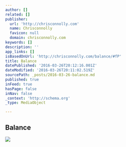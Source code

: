 ```yaml
---
author: []
related: []
publisher:
  url: 'http://chrisconnolly.com'
  name: Chrisconnolly
  favicon: null
  domain: chrisconnolly.com
keywords: []
description: ''
app_links: []
isBasedOnUrl: 'http://chrisconnolly.com/balance/#fP'
title: Balance
datePublished: '2016-03-26T20:12:16.001Z'
dateModified: '2016-03-26T20:11:02.519Z'
sourcePath: _posts/2016-03-26-balance.md
published: true
inFeed: true
hasPage: false
inNav: false
_context: 'http://schema.org'
_type: MediaObject

---
```

<article style=""><h1>Balance</h1><img src="http://chrisconnolly.com/img/balance-wide16.jpg" /></article>